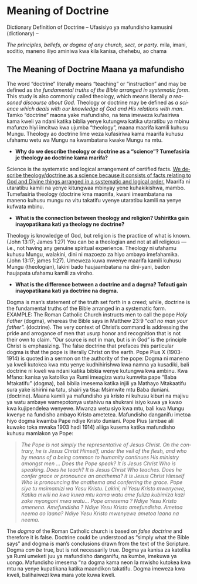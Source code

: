 <h1><span lang="en">Meaning of Doctrine</span><span lang="swa"></span></h1>

<p>	<span lang="en">	Dictionary Definition of Doctrine – 	</span><span lang="swa">	Ufasisiyo ya mafundisho kamusini (dictionary) – 	</span>	</p> 
<p>	<span lang="en">	 <i>The principles&#44; beliefs&#44; or dogma of any church&#44; sect&#44; or party.</i> 	</span><span lang="swa">	mila, imani, soditio, maneno iliyo aminiwa kwa kila kanisa, dhehebu, ao chama 	</span>	</p> 
<h2>	<span lang="en">	 The Meaning of Doctrine 	</span><span lang="swa">	Maana ya mafundisho 	</span>	</h2> 
<p>	<span lang="en">	 The word &ldquo;doctrine&rdquo; literally means &ldquo;teaching&rdquo; or &ldquo;instruction&rdquo; and may be defined as <i>the fundamental truths of the Bible arranged in systematic form</i>. This study is also commonly called theology&#44; which means literally <i>a reasoned discourse about God</i>. Theology or doctrine may be defined as <i>a science which deals with our knowledge of God and His relations with man</i>. 	</span><span lang="swa">	Tamko &ldquo;doctrine&rdquo; maona yake mafundisho, na tena imeweza kufasiriwa kama kweli ya ndani katika biblia yenye kutungwa katika utaratibu ya mbinu mafunzo hiyi imcitwa kwa ujumba &ldquo;theology&rdquo;, maana maarifa kamili kuhusu Mungu. Theology ao doctrine lime weza kufasiriwa kama maarifa kuhusu ufahamu wetu wa Mungu na kwambatana kwake Mungu na mtu. 	</span>	</p> <ul> 
<li>	<span lang="en">	<b> Why do we describe theology or doctrine as a &ldquo;science&rdquo;? </b>	</span><span lang="swa">	<b>Tumefasiria je theology ao doctrine kama marifa? </b>	</span>	</li> </ul> 
<p>	<span lang="en">	Science is the systematic and logical arrangement of certified facts. <u>We describe theology/doctrine as a science because it consists of facts relating to God and Divine things arranged in a systematic and logical order.</u> 	</span><span lang="swa">	Maarifa ni utaratibu kamili na yenye kitungwaa mbinyay yene kuhakikishwa, mambo. Tumefasiria theology (doctrine kma maonifa, kwani imeambatana na maneno kuhusu mungu na vitu takatifu vyenye utaratibu kamili na yenye kufwata mbinu. 	</span>	</p> <ul> 
<li>	<span lang="en">	<b> What is the connection between theology and religion? </b>	</span><span lang="swa">	<b>Ushiritka gain inayopatikana kati ya theology ne doctrine? </b>	</span>	</li> </ul> 
<p>	<span lang="en">	Theology is knowledge of God&#44; but religion is the practice of what is known. (John 13:17; James 1:27) You can be a theologian and not at all religious &mdash; i.e.&#44; not having any genuine spiritual experience. 	</span><span lang="swa">	Theology ni ufahamu kuhusu Mungu, walakini, dini ni mazoezo za hiyo ambayo imefahamika. (John 13:17; james 1:27). Umeweza kuwa mwenye maarifa kamili kuhusu Mungu (theologian), lakini bado haujaambatana na dini-yani, badon haujapata ufahamu kamili za viroho. 	</span>	</p> <ul> 
<li>	<span lang="en">	<b> What is the difference between a doctrine and a dogma? </b>	</span><span lang="swa">	<b>Tofauti gain inayopatikana kati ya doctrine na dogma. </b>	</span>	</li> </ul> 
<p>	<span lang="en">	Dogma is man’s statement of the truth set forth in a creed; while&#44; doctrine is the fundamental truths of the Bible arranged in a systematic form. EXAMPLE: The Roman Catholic Church instructs men to call the pope <i>Holy Father</i> (dogma)&#44; whereas the Bible says in Matthew 23:9 &ldquo;<i>call no man your father&rdquo;. </i>(doctrine). The very context of Christ’s command is addressing the pride and arrogance of men that usurp honor and recognition that is not their own to claim. &ldquo;Our source is not in man&#44; but is in God&rdquo; is the principle Christ is emphasizing. The false doctrine that prefaces this particular dogma is that the pope is literally Christ on the earth. Pope Pius X (1903-1914) is quoted in a sermon on the authority of the pope: 	</span><span lang="swa">	Dogma ni maneno ya kweli kutokea kwa mtu yenye kudhihirishwa kwa namna ya kusadiki, bali doctrine ni kweli wa ndani katika bibkia wenye kutungwa kwa ambinu. Kwa Mfano: kanisa ya katolika ya Rumi imeagiza watu kumwita pape &ldquo;Baba Mtakatifu&rdquo; (dogma), bali biblia imesema katika injili ya Mathayo Mtakaatifu sura yake ishirini na tatu, shairi ya tisa: Msimwite mtu Baba duniani. (doctrine). Maana kamili ya mafundisho ya kristo ni kuhusu kiburi na majivu ya watu ambaye wamepotonya ustahivu na shukrani isiyo kuwa ya kwao kwa kujipendelea wenyewe. Mwanza wetu siyo kwa mtu, bali kwa Mungu kwenye na fundisho ambayo Kristo ametetea. Mafundisho danganifu imetoa hiyo dogma kwamba Pape ndiye Kristo duniani. Pope Pius (ambae ali kuwako toka mwaka 1903 hadi 1914) aliiga kusema katika mafundisho kuhusu mamlakon ya Pope: 	</span>	</p> 
<blockquote class='quote'>	<span lang="en">	<i> The Pope is not simply the representative of Jesus Christ. On the contrary&#44; he is Jesus Christ Himself&#44; under the veil of the flesh&#44; and who by means of a being common to humanity continues His ministry amongst men ... Does the Pope speak? It is Jesus Christ Who is speaking. Does he teach? It is Jesus Christ Who teaches. Does he confer grace or pronounce an anathema? It is Jesus Christ Himself Who is pronouncing the anathema and conferring the grace. </i> <i> </i> 	</span><span lang="swa">	<i>Pope siye tu msimamizi wa Yesu Kristu. Lakini, ni Yesu Kristo mwenyewe, Katika mwili na kwa kuwa mtu kama watu ame fuliza kubimiza kazi zake myongoni mwa watu… </i><i>Pope amesema ? Ndiye Yesu Kristo amenena. Amefundisha ? Ndiye Yesu Kristo amefundisha. Ametoa neema ao laana? Ndiye Yesu Kristo mwenyewe ametoa laana na neema. </i>	</span>	</blockquote> 
<p>	<span lang="en">	The <i>dogma</i> of the Roman Catholic church is based on <i>false doctrine</i> and therefore it is false. Doctrine could be understood as &ldquo;simply what the Bible says&rdquo; and dogma is man’s conclusions drawn from the text of the Scripture. Dogma <i>can be</i> true&#44; but is not necessarily true. 	</span><span lang="swa">	Dogma ya kanisa za katolika ya Rumi umeketi juu ya mafundisho danganifu, na kumbe, imekuwa ya uongo. Mafundisho imesema &ldquo;na dogma kama neon la mwisho kutokea kwa mtu na yenye kupatikana katika maandikon takatifu. Dogma imeweza kwa kweli, balihaiwezi kwa mara yote kuwa kweli. 	</span>	</p>  